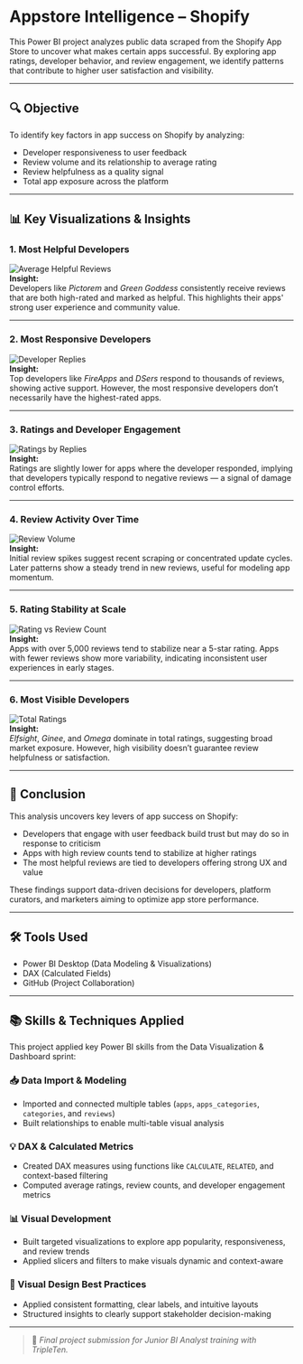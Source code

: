 # Appstore Intelligence – Shopify

This Power BI project analyzes public data scraped from the Shopify App Store to uncover what makes certain apps successful. By exploring app ratings, developer behavior, and review engagement, we identify patterns that contribute to higher user satisfaction and visibility.

---

## 🔍 Objective

To identify key factors in app success on Shopify by analyzing:

- Developer responsiveness to user feedback
- Review volume and its relationship to average rating
- Review helpfulness as a quality signal
- Total app exposure across the platform

---

## 📊 Key Visualizations & Insights

### 1. Most Helpful Developers
![Average Helpful Reviews](visualizations/average_of_helpful_reviews_by_developer.png)  
**Insight:**  
Developers like *Pictorem* and *Green Goddess* consistently receive reviews that are both high-rated and marked as helpful. This highlights their apps' strong user experience and community value.

---

### 2. Most Responsive Developers
![Developer Replies](visualizations/sum_of_deleoper_answered_by_developer.png)  
**Insight:**  
Top developers like *FireApps* and *DSers* respond to thousands of reviews, showing active support. However, the most responsive developers don’t necessarily have the highest-rated apps.

---

### 3. Ratings and Developer Engagement
![Ratings by Replies](visualizations/average_of_rating_by_developer_answered.png)  
**Insight:**  
Ratings are slightly lower for apps where the developer responded, implying that developers typically respond to negative reviews — a signal of damage control efforts.

---

### 4. Review Activity Over Time
![Review Volume](visualizations/sum_of_reviews_count_by_last_mod.png)  
**Insight:**  
Initial review spikes suggest recent scraping or concentrated update cycles. Later patterns show a steady trend in new reviews, useful for modeling app momentum.

---

### 5. Rating Stability at Scale
![Rating vs Review Count](visualizations/average_of_rating_by_reviews_count.png)  
**Insight:**  
Apps with over 5,000 reviews tend to stabilize near a 5-star rating. Apps with fewer reviews show more variability, indicating inconsistent user experiences in early stages.

---

### 6. Most Visible Developers
![Total Ratings](visualizations/sum_of_rating_by_developer.png)  
**Insight:**  
*Elfsight*, *Ginee*, and *Omega* dominate in total ratings, suggesting broad market exposure. However, high visibility doesn’t guarantee review helpfulness or satisfaction.

---

## 🧠 Conclusion

This analysis uncovers key levers of app success on Shopify:

- Developers that engage with user feedback build trust but may do so in response to criticism
- Apps with high review counts tend to stabilize at higher ratings
- The most helpful reviews are tied to developers offering strong UX and value

These findings support data-driven decisions for developers, platform curators, and marketers aiming to optimize app store performance.

---

## 🛠 Tools Used

- Power BI Desktop (Data Modeling & Visualizations)  
- DAX (Calculated Fields)  
- GitHub (Project Collaboration)

---

## 📚 Skills & Techniques Applied

This project applied key Power BI skills from the Data Visualization & Dashboard sprint:

### 📥 Data Import & Modeling
- Imported and connected multiple tables (`apps`, `apps_categories`, `categories`, and `reviews`)
- Built relationships to enable multi-table visual analysis

### 💡 DAX & Calculated Metrics
- Created DAX measures using functions like `CALCULATE`, `RELATED`, and context-based filtering
- Computed average ratings, review counts, and developer engagement metrics

### 📊 Visual Development
- Built targeted visualizations to explore app popularity, responsiveness, and review trends
- Applied slicers and filters to make visuals dynamic and context-aware

### 🎨 Visual Design Best Practices
- Applied consistent formatting, clear labels, and intuitive layouts
- Structured insights to clearly support stakeholder decision-making

---

> 🚀 *Final project submission for Junior BI Analyst training with TripleTen.*
